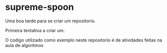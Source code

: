 # supreme-spoon

Uma boa tarde para se criar um repositorio.

Primeira tentativa a criar um.

O codigo utilizado como exemplo neste repositorio é de atividades feitas na aula de algoritmos
